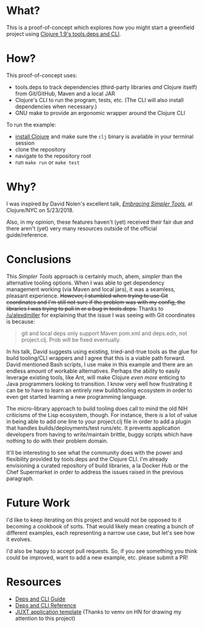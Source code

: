 # What?
This is a proof-of-concept which explores how you might start a greenfield
project using [Clojure 1.9's tools.deps and CLI](https://clojure.org/guides/deps_and_cli).

# How?
This proof-of-concept uses:
- tools.deps to track dependencies (third-party libraries _and_ Clojure itself)
from Git/GitHub, Maven and a local JAR
- Clojure's CLI to run the program, tests, etc. (The CLI will also install
dependencies when necessary.)
- GNU make to provide an ergonomic wrapper around the Clojure CLI

To run the example:
- [install Clojure](https://clojure.org/guides/getting_started) and make sure the `clj` binary is available in your
terminal session
- clone the repository
- navigate to the repository root
- run `make run` or `make test`

# Why?
I was inspired by David Nolen's excellent talk, [_Embracing Simpler Tools_](https://www.youtube.com/watch?v=F0Lv53lop2g),
at Clojure/NYC on 5/23/2018.

Also, in my opinion, these features haven't (yet) received their fair due and
there aren't (yet) very many resources outside of the official guide/reference.

# Conclusions
This _Simpler Tools_ approach is certainly much, ahem, _simpler_ than the
alternative tooling options. When I was able to get dependency management
working (via Maven and local jars), it was a seamless, pleasant experience.
~~However, I stumbled when trying to use Git coordinates and I'm still not sure
if the problem was with my config, the libraries I was trying to pull in or a
bug in tools.deps.~~ Thanks to [/u/alexdmiller](https://old.reddit.com/user/alexdmiller) for explaining that the
issue I was seeing with Git coordinates is because:
> git and local deps only support Maven pom.xml and deps.edn, not project.clj.
> Prob will be fixed eventually.

In his talk, David suggests using existing, tried-and-true tools as the glue
for build tooling/CLI wrappers and I agree that this is a viable path forward.
David mentioned Bash scripts, I use make in this example and there are an
endless amount of workable alternatives. Perhaps the ability to easily leverage
existing tools, like Ant, will make Clojure _even more_ enticing to Java
programmers looking to transition. I know very well how frustrating it can be
to have to learn an entirely new build/tooling ecosystem in order to even get
started learning a new programming language.

The micro-library approach to build tooling does call to mind the old NIH
criticisms of the Lisp ecosystem, though. For instance, there _is_ a lot of
value in being able to add one line to your project.clj file in order to add a
plugin that handles builds/deployments/test runs/etc. It prevents application
developers from having to write/maintain brittle, buggy scripts which have
nothing to do with their problem domain.

It'll be interesting to see what the community does with the power and
flexibility provided by tools.deps and the Clojure CLI. I'm already envisioning
a curated repository of build libraries, a la Docker Hub or the Chef
Supermarket in order to address the issues raised in the previous paragraph.

# Future Work
I'd like to keep iterating on this project and would not be opposed to it
becoming a cookbook of sorts. That would likely mean creating a bunch of
different examples, each representing a narrow use case, but let's see how it
evolves.

I'd also be happy to accept pull requests. So, if you see something you think
could be improved, want to add a new example, etc. please submit a PR!

# Resources
- [Deps and CLI Guide](https://clojure.org/guides/deps_and_cli)
- [Deps and CLI Reference](https://clojure.org/reference/deps_and_cli)
- [JUXT application template](https://github.com/juxt/edge) (Thanks to vemv on HN for drawing my attention to this project)

